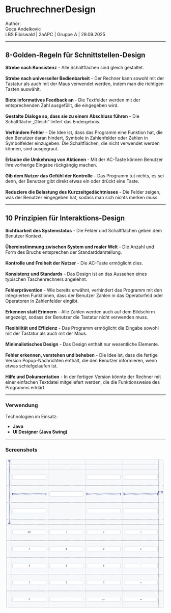 # BruchrechnerDesign
Author: <br />Goca Andelkovic<br />
LBS Eibiswald | 2aAPC | Gruppe A |  29.09.2025

___

## 8-Golden-Regeln für Schnittstellen-Design
**Strebe nach Konsistenz** - Alle Schaltflächen sind gleich gestaltet.<br />
<br />**Strebe nach universeller Bedienbarkeit** - Der Rechner kann sowohl mit der Tastatur als auch mit der Maus verwendet werden, indem man die richtigen Tasten auswählt.<br />
<br />**Biete informatives Feedback an** - Die Textfelder werden mit der entsprechenden Zahl ausgefüllt, die eingegeben wird.<br />
<br />**Gestalte Dialoge so, dass sie zu einem Abschluss führen** - Die Schaltfläche „Gleich“ liefert das Endergebnis.<br />
<br />**Verhindere Fehler** - Die Idee ist, dass das Programm eine Funktion hat, die den Benutzer daran hindert, Symbole in Zahlenfelder oder Zahlen in Symbolfelder einzugeben. Die Schaltflächen, die nicht verwendet werden können, sind ausgegraut.<br />
<br />**Erlaube die Umkehrung von Aktionen** - Mit der AC-Taste können Benutzer ihre vorherige Eingabe rückgängig machen.<br />
<br />**Gib dem Nutzer das Gefühl der Kontrolle** - Das Programm tut nichts, es sei denn, der Benutzer gibt direkt etwas ein oder drückt eine Taste.<br />
<br />**Reduziere die Belastung des Kurzzeitgedächtnisses** - Die Felder zeigen, was der Benutzer eingegeben hat, sodass man sich nichts merken muss.<br />

___

## 10 Prinzipien für Interaktions-Design
**Sichtbarkeit des Systemstatus** - Die Felder und Schaltflächen geben dem Benutzer Kontext.<br />
<br />**Übereinstimmung zwischen System und realer Welt** - Die Anzahl und Form des Bruchs entsprechen der Standarddarstellung.<br />
<br />**Kontrolle und Freiheit der Nutzer** - Die AC-Taste ermöglicht dies.<br />
<br />**Konsistenz und Standards** - Das Design ist an das Aussehen eines typischen Taschenrechners angelehnt.<br />
<br />**Fehlerprävention** - Wie bereits erwähnt, verhindert das Programm mit den integrierten Funktionen, dass der Benutzer Zahlen in das Operatorfeld oder Operatoren in Zahlenfelder eingibt.<br />
<br />**Erkennen statt Erinnern** - Alle Zahlen werden auch auf dem Bildschirm angezeigt, sodass der Benutzer die Tastatur nicht verwenden muss.<br />
<br />**Flexibilität und Effizienz** - Das Programm ermöglicht die Eingabe sowohl mit der Tastatur als auch mit der Maus.<br />
<br />**Minimalistisches Design** - Das Design enthält nur wesentliche Elemente.<br />
<br />**Fehler erkennen, verstehen und beheben** - Die Idee ist, dass die fertige Version Popup-Nachrichten enthält, die den Benutzer informieren, wenn etwas schiefgelaufen ist.<br />
<br />**Hilfe und Dokumentation** - In der fertigen Version könnte der Rechner mit einer einfachen Textdatei mitgeliefert werden, die die Funktionsweise des Programms erklärt.<br />
___

### Verwendung
Technologien im Einsatz:<br />
- **Java**
- **UI Designer (Java Swing)**

___

### Screenshots
![alt text](https://github.com/dannyfox9898/BruchrechnerDesign/blob/main/src/br.png)

